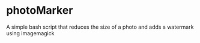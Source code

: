 # photoMarker
A simple bash script that reduces the size of a photo and adds a watermark using imagemagick

